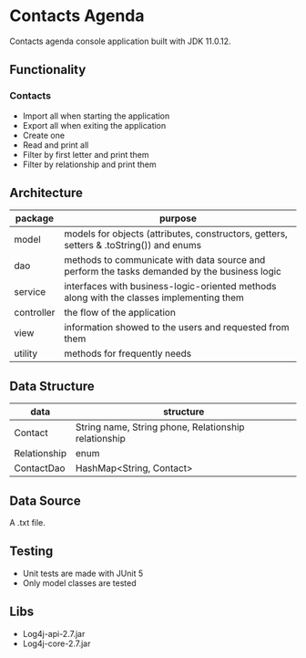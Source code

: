 # Contacts Agenda
Contacts agenda console application built with JDK 11.0.12.
## Functionality
### Contacts
- Import all when starting the application
- Export all when exiting the application
- Create one
- Read and print all
- Filter by first letter and print them
- Filter by relationship and print them
## Architecture
| package    | purpose                                                                                      |
| ---------- | -------------------------------------------------------------------------------------------- |
| model      | models for objects (attributes, constructors, getters, setters & .toString()) and enums      |
| dao        | methods to communicate with data source and perform the tasks demanded by the business logic |
| service    | interfaces with business-logic-oriented methods along with the classes implementing them     |
| controller | the flow of the application                                                                  |
| view       | information showed to the users and requested from them                                      |
| utility    | methods for frequently needs                                                                 |
## Data Structure
| data         | structure                                            |
| ------------ | ---------------------------------------------------- |
| Contact      | String name, String phone, Relationship relationship |
| Relationship | enum                                                 |
| ContactDao   | HashMap<String, Contact>                             |
## Data Source
A .txt file.
## Testing
- Unit tests are made with JUnit 5
- Only model classes are tested
## Libs
 - Log4j-api-2.7.jar
 - Log4j-core-2.7.jar